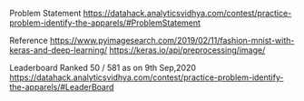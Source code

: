 Problem Statement
https://datahack.analyticsvidhya.com/contest/practice-problem-identify-the-apparels/#ProblemStatement

Reference
https://www.pyimagesearch.com/2019/02/11/fashion-mnist-with-keras-and-deep-learning/
https://keras.io/api/preprocessing/image/

Leaderboard
Ranked 50 / 581 as on 9th Sep,2020
https://datahack.analyticsvidhya.com/contest/practice-problem-identify-the-apparels/#LeaderBoard